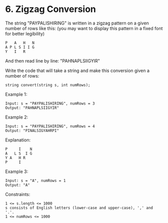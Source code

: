 # 6. Zigzag Conversion

The string "PAYPALISHIRING" is written in a zigzag pattern on a given number of rows like this: (you may want to display this pattern in a fixed font for better legibility)

    P   A   H   N
    A P L S I I G
    Y   I   R

And then read line by line: "PAHNAPLSIIGYIR"

Write the code that will take a string and make this conversion given a number of rows:

    string convert(string s, int numRows);

 

Example 1:

    Input: s = "PAYPALISHIRING", numRows = 3
    Output: "PAHNAPLSIIGYIR"

Example 2:

    Input: s = "PAYPALISHIRING", numRows = 4
    Output: "PINALSIGYAHRPI"

Explanation:

    P     I    N
    A   L S  I G
    Y A   H R
    P     I

Example 3:

    Input: s = "A", numRows = 1
    Output: "A"

 

Constraints:

    1 <= s.length <= 1000
    s consists of English letters (lower-case and upper-case), ',' and '.'.
    1 <= numRows <= 1000

